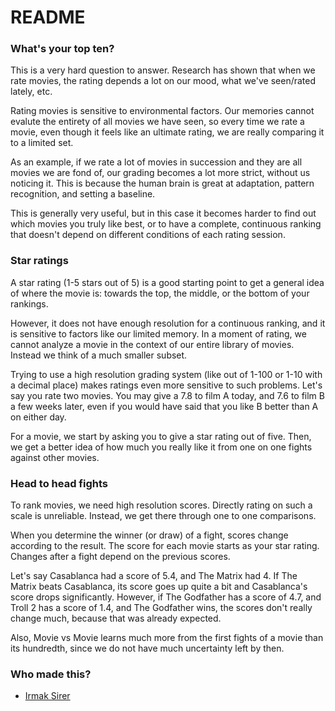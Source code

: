 # README #

### What's your top ten? ###

This is a very hard question to answer. Research has shown that when we rate movies, the rating depends a lot on our mood, what we've seen/rated lately, etc.

Rating movies is sensitive to environmental factors. Our memories cannot evalute the entirety of all movies we have seen, so every time we rate a movie, even though it feels like an ultimate rating, we are really comparing it to a limited set.

As an example, if we rate a lot of movies in succession and they are all movies we are fond of, our grading becomes a lot more strict, without us noticing it. This is because the human brain is great at adaptation, pattern recognition, and setting a baseline.

This is generally very useful, but in this case it becomes harder to find out which movies you truly like best, or to have a complete, continuous ranking that doesn't depend on different conditions of each rating session.

### Star ratings ###

A star rating (1-5 stars out of 5) is a good starting point to get a general idea of where the movie is: towards the top, the middle, or the bottom of your rankings.

However, it does not have enough resolution for a continuous ranking, and it is sensitive to factors like our limited memory. In a moment of rating, we cannot analyze a movie in the context of our entire library of movies. Instead we think of a much smaller subset.

Trying to use a high resolution grading system (like out of 1-100 or 1-10 with a decimal place) makes ratings even more sensitive to such problems. Let's say you rate two movies. You may give a 7.8 to film A today, and 7.6 to film B a few weeks later, even if you would have said that you like B better than A on either day.

For a movie, we start by asking you to give a star rating out of five. Then, we get a better idea of how much you really like it from one on one fights against other movies.

### Head to head fights ###

To rank movies, we need high resolution scores. Directly rating on such a scale is unreliable. Instead, we get there through one to one comparisons.

When you determine the winner (or draw) of a fight, scores change according to the result. The score for each movie starts as your star rating. Changes after a fight depend on the previous scores.

Let's say Casablanca had a score of 5.4, and The Matrix had 4. If The Matrix beats Casablanca, its score goes up quite a bit and Casablanca's score drops significantly. However, if The Godfather has a score of 4.7, and Troll 2 has a score of 1.4, and The Godfather wins, the scores don't really change much, because that was already expected.

Also, Movie vs Movie learns much more from the first fights of a movie than its hundredth, since we do not have much uncertainty left by then.

### Who made this? ###

* [Irmak Sirer](http://irmaksirer.com)